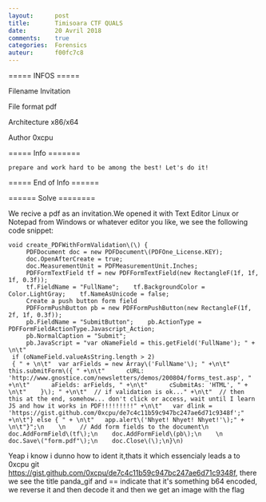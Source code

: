 ```yaml
---
layout:      post
title:       Timisoara CTF QUALS
date:        20 Avril 2018
comments:    true
categories:  Forensics
auteur:      f00fc7c8
---
```


===== INFOS ===== 

Filename                 Invitation

File format              pdf

Architecture             x86/x64

Author                   0xcpu 

===== Info =======

```Yes! Our school is invited to a cool competition... now we need to
prepare and work hard to be among the best! Let's do it!
```

===== End of Info ======


====== Solve ========

We recive a pdf as an invitation.We opened it with Text Editor Linux or Notepad from Windows or whatever editor you like, we see the following code snippet:

	void create_PDFWithFormValidation\(\) {
         PDFDocument doc = new PDFDocument\(PDFOne_License.KEY);
         doc.OpenAfterCreate = true;
         doc.MeasurementUnit = PDFMeasurementUnit.Inches;
         PDFFormTextField tf = new PDFFormTextField(new RectangleF(1f, 1f, 1f, 0.3f));
         tf.FieldName = "FullName";    tf.BackgroundColor = Color.LightGray;    tf.NameAsUnicode = false;    
         Create a push button form field   
         PDFFormPushButton pb = new PDFFormPushButton(new RectangleF(1f, 2f, 1f, 0.3f));
         pb.FieldName = "SubmitButton";    pb.ActionType = PDFFormFieldActionType.Javascript_Action;   
         pb.NormalCaption = "Submit";
         pb.JavaScript = "var oNameField = this.getField('FullName'); " + \n\t"
	 if (oNameField.valueAsString.length > 2)
	 { " + \n\t"  var arFields = new Array\('FullName'\); " +\n\t"  this.submitForm\({ " +\n\t"      cURL: 'http://www.gnostice.com/newsletters/demos/200804/forms_test.asp', " +\n\t"      aFields: arFields, " +\n\t"      cSubmitAs: 'HTML', " + \n\t"    }\); " +\n\t"  // if validation is ok..." +\n\t"  // then this at the end, somehow... don't click or access, wait until I learn JS and how it works in PDF!!!!!!!!!" +\n\t"   var dlink = 'https://gist.github.com/0xcpu/de7c4c11b59c947bc247ae6d71c9348f';" +\n\t"} else { " + \n\t"   app.alert\('Nhyet! Nhyet! Nhyet!'\);" + \n\t"}";\n    \n    // Add form fields to the document\n    doc.AddFormField\(tf\);\n    doc.AddFormField\(pb\);\n    \n    doc.Save\("form.pdf"\);\n    doc.Close\(\);\n}\n) 	 

Yeap i know i dunno how to ident it,thats it which essencialy leads a to 0xcpu git https://gist.github.com/0xcpu/de7c4c11b59c947bc247ae6d71c9348f, there we see the title panda_gif and == indicate that it's something b64 encoded, we reverse it and then decode it and then we get an image with the flag
